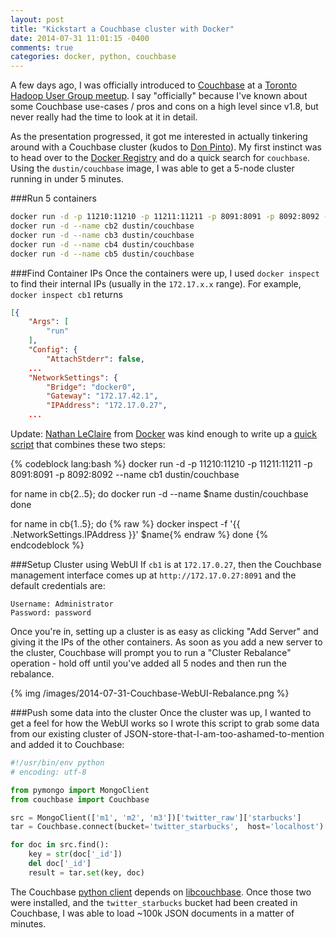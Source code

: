 ```yaml
---
layout: post
title: "Kickstart a Couchbase cluster with Docker"
date: 2014-07-31 11:01:15 -0400
comments: true
categories: docker, python, couchbase
---
```


A few days ago, I was officially introduced to [Couchbase](http://www.couchbase.com/) at a [Toronto Hadoop User Group meetup](http://www.meetup.com/TorontoHUG/events/191410172/). I say "officially" because I've known about some Couchbase use-cases / pros and cons on a high level since v1.8, but never really had the time to look at it in detail. 

As the presentation progressed, it got me interested in actually tinkering around with a Couchbase cluster (kudos to [Don Pinto](https://twitter.com/NoSQLDon)). My first instinct was to head over to the [Docker Registry](https://registry.hub.docker.com) and do a quick search for `couchbase`. Using the `dustin/couchbase` image, I was able to get a 5-node cluster running in under 5 minutes.

###Run 5 containers

```bash
docker run -d -p 11210:11210 -p 11211:11211 -p 8091:8091 -p 8092:8092 --name cb1 dustin/couchbase
docker run -d --name cb2 dustin/couchbase
docker run -d --name cb3 dustin/couchbase
docker run -d --name cb4 dustin/couchbase
docker run -d --name cb5 dustin/couchbase
```

###Find Container IPs
Once the containers were up, I used `docker inspect` to find their internal IPs (usually in the `172.17.x.x` range). For example, `docker inspect cb1` returns

```json
[{
    "Args": [
        "run"
    ],
    "Config": {
        "AttachStderr": false,
    ...
    "NetworkSettings": {
        "Bridge": "docker0",
        "Gateway": "172.17.42.1",
        "IPAddress": "172.17.0.27",
    ...
```

Update: [Nathan LeClaire](https://twitter.com/upthecyberpunks) from [Docker](http://docker.io) was kind enough to write up a [quick script](https://gist.github.com/nathanleclaire/c7c402f7a9889ca77b98) that combines these two steps:

{% codeblock lang:bash %}
docker run -d -p 11210:11210 -p 11211:11211 -p 8091:8091 -p 8092:8092 --name cb1 dustin/couchbase

for name in cb{2..5}; do 
    docker run -d --name $name dustin/couchbase
done

for name in cb{1..5}; do
{% raw %}    docker inspect -f '{{ .NetworkSettings.IPAddress }}' $name{% endraw %}
done
{% endcodeblock %}

###Setup Cluster using WebUI
If `cb1` is at `172.17.0.27`, then the Couchbase management interface comes up at `http://172.17.0.27:8091` and the default credentials are:

```
Username: Administrator
Password: password
```

Once you're in, setting up a cluster is as easy as clicking "Add Server" and giving it the IPs of the other containers. As soon as you add a new server to the cluster, Couchbase will prompt you to run a "Cluster Rebalance" operation - hold off until you've added all 5 nodes and then run the rebalance.

{% img /images/2014-07-31-Couchbase-WebUI-Rebalance.png %}

###Push some data into the cluster
Once the cluster was up, I wanted to get a feel for how the WebUI works so I wrote this script to grab some data from our existing cluster of JSON-store-that-I-am-too-ashamed-to-mention and added it to Couchbase:

```python
#!/usr/bin/env python
# encoding: utf-8

from pymongo import MongoClient
from couchbase import Couchbase

src = MongoClient(['m1', 'm2', 'm3'])['twitter_raw']['starbucks']
tar = Couchbase.connect(bucket='twitter_starbucks',  host='localhost')

for doc in src.find():
	key = str(doc['_id'])
	del doc['_id']
	result = tar.set(key, doc)

```

The Couchbase [python client](http://www.couchbase.com/communities/python) depends on [libcouchbase](http://www.couchbase.com/communities/c-client-library). Once those two were installed, and the `twitter_starbucks` bucket had been created in Couchbase, I was able to load ~100k JSON documents in a matter of minutes.